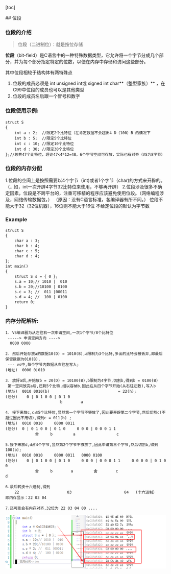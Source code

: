 ﻿﻿[toc]

﻿## 位段

### 位段的介绍

> 位段（二进制位）：就是按位存储

**位段**（bit-field）是C语言中的一种特殊数据类型，它允许将一个字节分成几个部分，并为每个部分指定特定的位数，以便在内存中存储和访问这些部分。

其中位段相较于结构体有两特殊点

1. 位段的成员必须是 int unsigned int或 signed int char**（整型家族）** ，在C99中位段的成员也可以是其他类型
2. 位段的成员名后跟一个冒号和数字



### 位段使用示例:

```
struct S
{
    int a : 2;  //限定2个比特位（在肯定数据不会超出4 D（100）B 的情况下
    int b : 5;  //限定5个比特位
    int c : 10; //限定10个比特位
    int d : 30; //限定30个比特位
};//总共47个比特位，理论47<4*12=48，6个字节空间可存放，实际也有对齐（VS为8字节）
```



### 位段的内存分配

1.位段的空间上是按照需要以4个字节（int)或者1个字节（char)的方式来开辟的。（...如，int一次开辟4字节32比特位来使用，不够再开辟）
2.位段涉及很多不确定因素，位段是不跨平台的，注重可移植的程序应该避免使用位段。（网络编程涉及，网络传输数据包，）
（原因：没有C语言标准，各编译器有所不同。）
位段不能大于32（32位机器），16位则不能大于16位
不给定位段的默认为字节数

### Example

```
struct S
{
    char a : 3;
    char b : 4;
    char c : 5;
    char d : 4;
};
int main()
{
    struct S s = { 0 };
    s.a = 10;// 1010 |  010
    s.b = 20;//10100 | 0100
    s.c = 3; //  011 |00011
    s.d = 4; //  100 | 0100
    return 0;
}

```

### 内存分配解析:

```
1. VS编译器为从左往右一次申请空间,一次1个字节/8个比特位
 -----> 申请空间方向 ----> 
  0000 0000 

2. 然后开始存放a的数据10(D) = 1010(B),a限制为3个比特,多出的比特会被丢弃,即最后保留数据为010(B), 
 --- vs中,每个字节内数据从右往左写入; 
(地址)  0000 0|010

3. 放好a后,开始放b = 20(D) = 10100(B),b限制为4字节,切割b,得到b = 0100(B)
 第一空间放完a后,还剩5个比特,组以容纳b,因此在从四个字节开始(从右往左数),写入b
(地址)  0010 0010(b) 								= 22(h);
(划分)	0 | 0 1 0 0 | 0 1 0   
	   					b        a

4. 接下来放c,c占5个比特位,显然第一个字节不够放了,因此要开辟第二个字节,然后切割c(不超过因此不用切),得到c = 011(b) ;
(地址)  0010 0010		0000 0011
(划分)  0 | 0 1 0 0 | 0 1 0     0 0 0 | 0 0 0 1 1   
			 舍     b         a                  c

5.接下来放d,d占4个字节,显然第2个字节不够放了,因此申请第三个字节,然后切割b,得到100(b);
(地址)  0010 0010		0000 0011 	0000 0100
(划分)	0 | 0 1 0 0 | 0 1 0     0 0 0 | 0 0 0 1 1     0 0 0 0 | 0 1 0 0 
		 	 舍     b        a         舍        c                      d

6.最后转换十六进制,得到
    22					   03						04   (十六进制）
即内存显示：22 03 04

7.还可能会有内存对齐,32位为 22 03 04 00 ....
```



![image-20240804163313075](%E4%BD%8D%E6%AE%B5%20--%20%E5%86%85%E5%AD%98%E5%B8%83%E5%B1%80%E8%AF%A6%E8%A7%A3C%E8%AF%AD%E8%A8%80.assets/image-20240804163313075.png)

